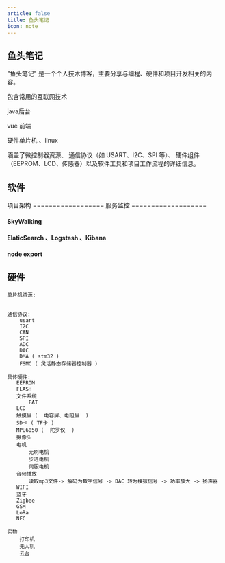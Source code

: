 ```yaml
---
article: false
title: 鱼头笔记
icon: note
---
```


## 鱼头笔记
"鱼头笔记" 是一个个人技术博客，主要分享与编程、硬件和项目开发相关的内容。

包含常用的互联网技术

java后台

vue 前端

硬件单片机 、linux

涵盖了微控制器资源、 通信协议（如 USART、I2C、SPI 等）、 硬件组件（EEPROM、LCD、传感器）以及软件工具和项目工作流程的详细信息。




## 软件
项目架构
==================   服务监控   ===================
####  SkyWalking
#### ElaticSearch  、Logstash 、Kibana
####  node export

## 硬件
```text
单片机资源:


通信协议:
    usart
    I2C
    CAN
    SPI
    ADC
    DAC
    DMA ( stm32 )
    FSMC ( 灵活静态存储器控制器 )
    
具体硬件:
   EEPROM
   FLASH
   文件系统
       FAT
   LCD
   触摸屏 (  电容屏、电阻屏  )
   SD卡 ( TF卡 )  
   MPU6050 (  陀罗仪  )
   摄像头
   电机
       无刷电机
       步进电机
       伺服电机
   音频播放
       读取mp3文件-> 解码为数字信号 -> DAC 转为模拟信号 -> 功率放大 -> 扬声器
   WIFI
   蓝牙
   Zigbee
   GSM
   LoRa
   NFC

实物
    打印机
    无人机
    云台
        

```
